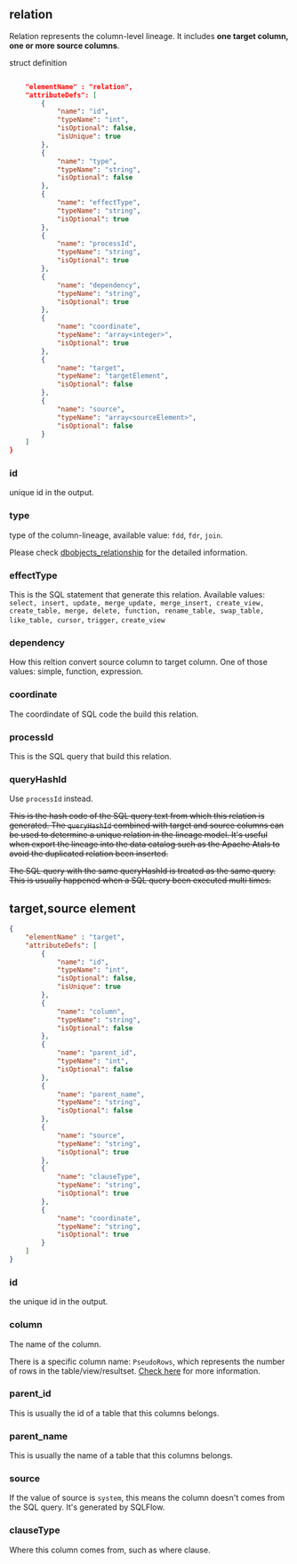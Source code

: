 ## relation

Relation represents the column-level lineage. It includes **one target column, one or more source columns**.

struct definition

```json

    "elementName" : "relation",
    "attributeDefs": [
        {
            "name": "id",
            "typeName": "int",
            "isOptional": false,
            "isUnique": true
        },
        {
            "name": "type",
            "typeName": "string",
            "isOptional": false
        },
        {
            "name": "effectType",
            "typeName": "string",
            "isOptional": true
        },  
        {
            "name": "processId",
            "typeName": "string",
            "isOptional": true
        },  
        {
            "name": "dependency",
            "typeName": "string",
            "isOptional": true
        },  
        {
            "name": "coordinate",
            "typeName": "array<integer>",
            "isOptional": true
        },  
        {
            "name": "target",
            "typeName": "targetElement",
            "isOptional": false
        },
        {
            "name": "source",
            "typeName": "array<sourceElement>",
            "isOptional": false
        } 
    ]
}
```

### id

unique id in the output.

### type

type of the column-lineage, available value: `fdd`, `fdr`, `join`.

Please check [dbobjects_relationship](dbobjects_relationship.md) for the detailed information.

### effectType

This is the SQL statement that generate this relation.
Available values: `select, insert, update, merge_update, merge_insert, create_view, create_table, merge, delete, function, rename_table, swap_table, like_table, cursor,` `trigger,` `create_view`

### dependency

How this reltion convert source column to target column. One of those values: simple, function, expression.

### coordinate

The coordindate of SQL code the build this relation.

### processId

This is the SQL query that build this relation.

### queryHashId

Use `processId` instead.

~~This is the hash code of the SQL query text from which this relation is generated. The `queryHashId` combined with target and source columns can be used to determine a unique relation in the lineage model. It's useful when export the lineage into the data catalog such as the Apache Atals to avoid the duplicated relation been inserted.~~

~~The SQL query with the same queryHashId is treated as the same query. This is usually happened when a SQL query been executed multi times.~~

## target,source element

```json
{
    "elementName" : "target",
    "attributeDefs": [
        {
            "name": "id",
            "typeName": "int",
            "isOptional": false,
            "isUnique": true
        },
        {
            "name": "column",
            "typeName": "string",
            "isOptional": false
        },
        {
            "name": "parent_id",
            "typeName": "int",
            "isOptional": false
        },  
        {
            "name": "parent_name",
            "typeName": "string",
            "isOptional": false
        },
        {
            "name": "source",
            "typeName": "string",
            "isOptional": true
        },
        {
            "name": "clauseType",
            "typeName": "string",
            "isOptional": true
        },
        {
            "name": "coordinate",
            "typeName": "string",
            "isOptional": true
        }  
    ]
}
```

### id

the unique id in the output.

### column

The name of the column.

There is a specific column name: `PseudoRows`, which represents the number of rows in the table/view/resultset. [Check here](dbobjects_relationship.md) for more information.

### parent_id

This is usually the id of a table that this columns belongs.

### parent_name

This is usually the name of a table that this columns belongs.

### source

If the value of source is `system`, this means the column doesn't comes from the SQL query. It's generated by SQLFlow.

### clauseType

Where this column comes from, such as where clause.
